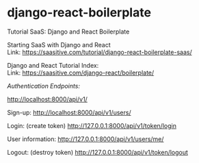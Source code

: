 # django-react-boilerplate
Tutorial SaaS: Django and React Boilerplate

Starting SaaS with Django and React 
</br>
Link: <https://saasitive.com/tutorial/django-react-boilerplate-saas/>

Django and React Tutorial Index: 
</br>
Link: <https://saasitive.com/django-react/boilerplate/>
</br>


*Authentication Endpoints:* 
</br>

<http://localhost:8000/api/v1/> 
</br>

Sign-up:
<http://localhost:8000/api/v1/users/> 
</br>

Login: (create token)
<http://127.0.0.1:8000/api/v1/token/login>
</br>

User information:
<http://127.0.0.1:8000/api/v1/users/me/>
</br>

Logout: (destroy token)
<http://127.0.0.1:8000/api/v1/token/logout>
</br>
